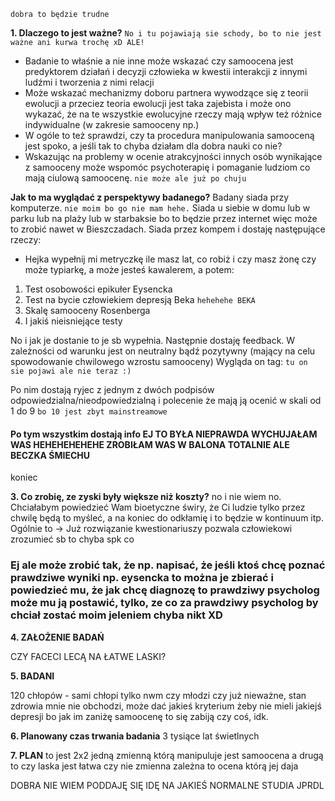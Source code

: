 `dobra to będzie trudne`

**1. Dlaczego to jest ważne?**
`No i tu pojawiają sie schody, bo to nie jest ważne ani kurwa trochę xD ALE!`

* Badanie to właśnie a nie inne może wskazać czy samoocena jest predyktorem działań i decyzji człowieka w kwestii interakcji z innymi ludźmi i tworzenia z nimi relacji 
* Może wskazać mechanizmy doboru partnera wywodzące się z teorii ewolucji a przeciez teoria ewolucji jest taka zajebista i może ono wykazać, że na te wszystkie ewolucyjne rzeczy mają wpływ też różnice indywidualne (w zakresie samooceny np.)
* W ogóle to też sprawdzi, czy ta procedura manipulowania samooceną jest spoko, a jeśli tak to chyba działam dla dobra nauki co nie? 
* Wskazując na problemy w ocenie atrakcyjności innych osób wynikające z samooceny może wspomóc psychoterapię i pomaganie ludziom co mają ciulową samoocenę. `nie może ale już po chuju`

**Jak to ma wyglądać z perspektywy badanego?**
Badany siada przy komputerze. `nie moim bo go nie mam hehe.` Siada u siebie w domu lub w parku lub na plaży lub w starbaksie bo to będzie przez internet więc może to zrobić nawet w Bieszczadach. Siada przez kompem i dostaję następujące rzeczy:

* Hejka wypełnij mi metryczkę ile masz lat, co robiż i czy masz żonę czy może typiarkę, a może jesteś kawalerem, a potem:

1. Test osobowości epikułer Eysencka
2. Test na bycie człowiekiem depresją Beka `hehehehe BEKA`
3. Skalę samooceny Rosenberga
4. I jakiś nieisniejące testy

No i jak je dostanie to je sb wypełnia.
Następnie dostaję feedback. W zależności od warunku jest on neutralny bądź pozytywny (mający na celu spowodowanie chwilowego wzrostu samooceny)
Wygląda on tag:
`tu on sie pojawi ale nie teraz :)`

Po nim dostają ryjec z jednym z dwóch podpisów odpowiedzialna/nieodpowiedzialną i polecenie że mają ją ocenić w skali od 1 do 9 `bo 10 jest zbyt mainstreamowe`
#### Po tym wszystkim dostają info EJ TO BYŁA NIEPRAWDA WYCHUJAŁAM WAS HEHEHEHEHEHE ZROBIŁAM WAS W BALONA TOTALNIE ALE BECZKA ŚMIECHU
koniec

**3. Co zrobię, ze zyski były większe niż koszty?**
no i nie wiem no. Chciałabym powiedzieć Wam bioetyczne świry, że Ci ludzie tylko przez chwilę będą to myśleć, a na koniec do odkłamię i to będzie w kontinuum itp. 
Ogólnie to -> Już rozwiązanie kwestionariuszy pozwala człowiekowi zrozumieć sb to chyba spk co
### Ej ale może zrobić tak, że np. napisać, że jeśli ktoś chcę poznać prawdziwe wyniki np. eysencka to można je zbierać i powiedzieć mu, że jak chcę diagnozę to prawdziwy psycholog może mu ją postawić, tylko, ze co za prawdziwy psycholog by chciał zostać moim jeleniem chyba nikt XD

**4. ZAŁOŻENIE BADAŃ**

CZY FACECI LECĄ NA ŁATWE LASKI?

**5. BADANI**

120 chłopów - sami chłopi tylko nwm czy młodzi czy już nieważne, stan zdrowia mnie nie obchodzi, może dać jakieś kryterium żeby nie mieli jakiejś depresji bo jak im zaniżę samoocenę to się zabiją czy coś, idk. 

**6. Planowany czas trwania badania** 3 tysiące lat świetlnych

**7. PLAN** to jest 2x2 
jedną zmienną którą manipuluje jest samoocena
a drugą to czy laska jest łatwa czy nie
zmienna zależna to ocena którą jej daja

DOBRA NIE WIEM PODDAJĘ SIĘ IDĘ NA JAKIEŚ NORMALNE STUDIA JPRDL
